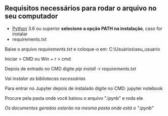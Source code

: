 ## Requisitos necessários para rodar o arquivo no seu computador ##
* [Python](https://www.python.org) 3.6 ou superior **selecione a opção PATH na instalação**, caso for instalar
* requirements.txt

Baixe o arquivo _requirements.txt_ e coloque-o em: C:\Usuários\seu_usuario

Iniciar > CMD ou Win + r > cmd

Depois de entrado no CMD digite _pip install -r requirements.txt_

_Vai instalar as bibliotecas necessárias_

Para entrar no Jupyter depois de instalado digite no CMD: jupyter notebook

Procure pela pasta onde você baixou o arquivo ".ipynb" e roda ele

_Os documentos gerados estarão na mesma pasta onde está o ".ipynb"_
